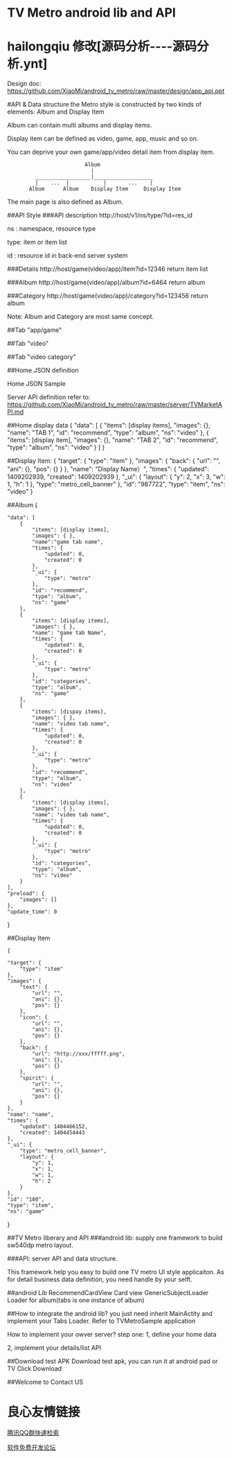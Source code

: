 # TV Metro android lib and API 
# hailongqiu 修改[源码分析----源码分析.ynt]

Design doc:
https://github.com/XiaoMi/android_tv_metro/raw/master/design/app_api.ppt


#API & Data structure
the Metro style is constructed by two kinds of elements:
Album and Display Item

Album can contain multi albums and display items.

Display item can be defined as video, game, app, music and so on.

You can deprive your own game/app/video detail item from display item.

                             Album
                               |
             __________________|___________________
             |    ...  |           |       ...    |
           Album      Album    Display Item     Display Item
           
 The main page is also defined as Album.
 
##API Style
###API description
http://host/v1/ns/type/?id=res_id

ns  : namespace, resource type

type: item or item list

id  : resource id in back-end server system  

###Details
http://host/game(video/app)/item?id=12346
return item list

###Album
http://host/game(video/app)/album?id=6464
return album

###Category
http://host/game(video/app)/category?id=123456
return album
 
Note:
Album and Category are most same concept. 

##Tab "app/game"

 

##Tab "video" 

 

##Tab "video category"

 

##Home JSON definition
 
 Home JSON Sample 
 

Server API definition refer to:
https://github.com/XiaoMi/android_tv_metro/raw/master/server/TVMarketAPI.md


##Home display data
{
    "data": [
        {
            "items": [display items],
            "images": {},
            "name": "TAB 1",
            "id": "recommend",
            "type": "album",
            "ns": "video"
        },
        {
            "items": [display item],
            "images": {},
            "name": "TAB 2",
            "id": "recommend",
            "type": "album",
            "ns": "video"
        }
    ]
}

##Display Item:
{
    "target": {
        "type": "item"
    },
    "images": {
        "back": {
            "url": "",
            "ani": {},
            "pos": {}
        }
    },
    "name": "Display Name）",
    "times": {
        "updated": 1409202939,
        "created": 1409202939
    },
    "_ui": {
        "layout": {
            "y": 2,
            "x": 3,
            "w": 1,
            "h": 1
        },
        "type": "metro_cell_banner"
    },
    "id": "987722",
    "type": "item",
    "ns": "video"
}


##Album
{

    "data": [
        {
            "items": [display items],
            "images": { },
            "name":"game tab name",
            "times": {
                "updated": 0,
                "created": 0
            },
            "_ui": {
                "type": "metro"
            },
            "id": "recommend",
            "type": "album",
            "ns": "game"
        },
        {
            "items": [display items],
            "images": { },
            "name": "game tab Name",
            "times": {
                "updated": 0,
                "created": 0
            },
            "_ui": {
                "type": "metro"
            },
            "id": "categories",
            "type": "album",
            "ns": "game"
        },
        {
            "items": [dispay items],
            "images": { },
            "name": "video tab name",
            "times": {
                "updated": 0,
                "created": 0
            },
            "_ui": {
                "type": "metro"
            },
            "id": "recommend",
            "type": "album",
            "ns": "video"
        },
        {
            "items": [display items],
            "images": { },
            "name": "video tab name",
            "times": {
                "updated": 0,
                "created": 0
            },
            "_ui": {
                "type": "metro"
            },
            "id": "categories",
            "type": "album",
            "ns": "video"
        }
    ],
    "preload": {
        "images": []
    },
    "update_time": 0

}

##Display Item

    {
        
    "target": {
        "type": "item"
    },
    "images": {
        "text": {
            "url": "",
            "ani": {},
            "pos": {}
        },
        "icon": {
            "url": "",
            "ani": {},
            "pos": {}
        },
        "back": {
            "url": "http://xxx/fffff.png",
            "ani": {},
            "pos": {}
        },
        "spirit": {
            "url": "",
            "ani": {},
            "pos": {}
        }
    },
    "name": "name",
    "times": {
        "updated": 1404466152,
        "created": 1404454443
    },
    "_ui": {
        "type": "metro_cell_banner",
        "layout": {
            "y": 1,
            "x": 1,
            "w": 1,
            "h": 2
        }
    },
    "id": "180",
    "type": "item",
    "ns": "game"
}


##TV Metro liberary and API
###android lib:
supply one framework to build sw540dp metro layout.

###API:
server API and data structure.

This framework help you easy to build one TV metro UI style applicaiton. As for detail business data definition, you need handle by your selft.


##android Lib
RecommendCardView Card view
GenericSubjectLoader Loader for album(tabs is one instance of album)

##How to integrate the android lib?
you just need inherit MainActity and implement your Tabs Loader.
Refer to TVMetroSample application

How to implement your owver server?
step one:
1, define your home data

2, implement your details/list API

##Download test APK
 Download test apk, you can run it at android pad or TV 
 Click Download 

##Welcome to  Contact US 


 # 良心友情链接

[腾讯QQ群快速检索](http://u.720life.cn/s/8cf73f7c)

[软件免费开发论坛](http://u.720life.cn/s/bbb01dc0)